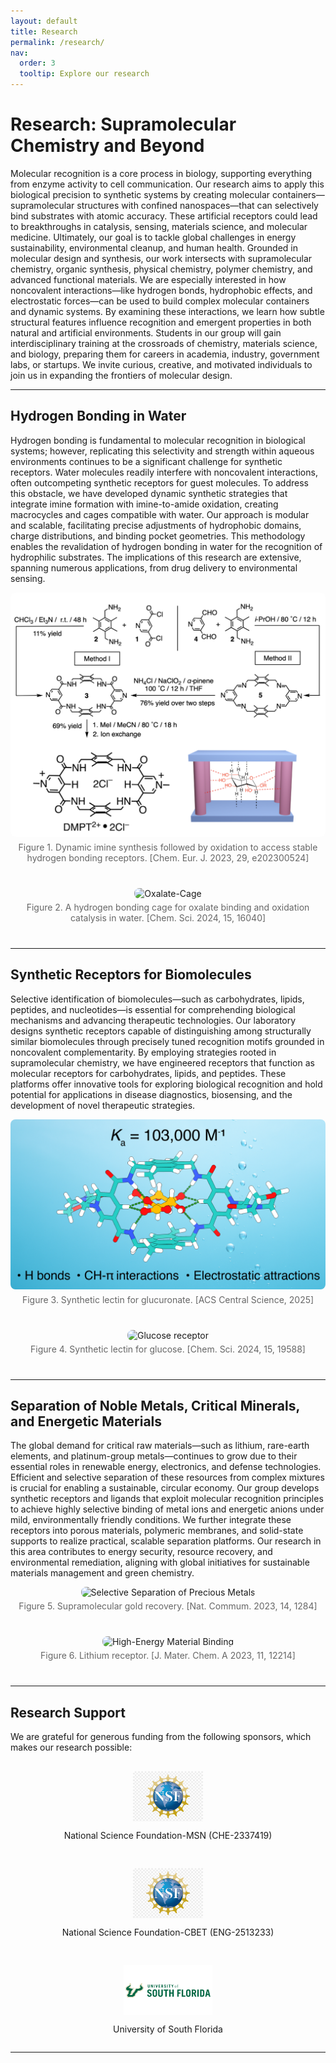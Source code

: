 ```yaml
---
layout: default
title: Research
permalink: /research/
nav:
  order: 3
  tooltip: Explore our research
---
```

# Research: Supramolecular Chemistry and Beyond

Molecular recognition is a core process in biology, supporting everything from enzyme activity to cell communication. Our research aims to apply this biological precision to synthetic systems by creating molecular containers—supramolecular structures with confined nanospaces—that can selectively bind substrates with atomic accuracy. These artificial receptors could lead to breakthroughs in catalysis, sensing, materials science, and molecular medicine. Ultimately, our goal is to tackle global challenges in energy sustainability, environmental cleanup, and human health. Grounded in molecular design and synthesis, our work intersects with supramolecular chemistry, organic synthesis, physical chemistry, polymer chemistry, and advanced functional materials. We are especially interested in how noncovalent interactions—like hydrogen bonds, hydrophobic effects, and electrostatic forces—can be used to build complex molecular containers and dynamic systems. By examining these interactions, we learn how subtle structural features influence recognition and emergent properties in both natural and artificial environments. Students in our group will gain interdisciplinary training at the crossroads of chemistry, materials science, and biology, preparing them for careers in academia, industry, government labs, or startups. We invite curious, creative, and motivated individuals to join us in expanding the frontiers of molecular design.

---

## Hydrogen Bonding in Water

Hydrogen bonding is fundamental to molecular recognition in biological systems; however, replicating this selectivity and strength within aqueous environments continues to be a significant challenge for synthetic receptors. Water molecules readily interfere with noncovalent interactions, often outcompeting synthetic receptors for guest molecules. To address this obstacle, we have developed dynamic synthetic strategies that integrate imine formation with imine-to-amide oxidation, creating macrocycles and cages compatible with water. Our approach is modular and scalable, facilitating precise adjustments of hydrophobic domains, charge distributions, and binding pocket geometries. This methodology enables the revalidation of hydrogen bonding in water for the recognition of hydrophilic substrates. The implications of this research are extensive, spanning numerous applications, from drug delivery to environmental sensing.

<div class="figure-row">
  <img src="/assets/images/dynamic-synthesis.png" alt="Dynamic Synthesis Scheme" style="max-width: 100%; border-radius: 8px;">
  <p class="caption">Figure 1. Dynamic imine synthesis followed by oxidation to access stable hydrogen bonding receptors. [Chem. Eur. J. 2023, 29, e202300524]</p>
</div>

<div class="figure-row">
  <img src="/assets/images/oxalate-cage.png" alt="Oxalate-Cage" style="max-width: 100%; border-radius: 8px;">
  <p class="caption">Figure 2. A hydrogen bonding cage for oxalate binding and oxidation catalysis in water. [Chem. Sci. 2024, 15, 16040]</p>
</div>

---

## Synthetic Receptors for Biomolecules

Selective identification of biomolecules—such as carbohydrates, lipids, peptides, and nucleotides—is essential for comprehending biological mechanisms and advancing therapeutic technologies. Our laboratory designs synthetic receptors capable of distinguishing among structurally similar biomolecules through precisely tuned recognition motifs grounded in noncovalent complementarity. By employing strategies rooted in supramolecular chemistry, we have engineered receptors that function as molecular receptors for carbohydrates, lipids, and peptides. These platforms offer innovative tools for exploring biological recognition and hold potential for applications in disease diagnostics, biosensing, and the development of novel therapeutic strategies.


<div class="figure-row">
  <img src="/assets/images/glucuronate.png" alt="Glucuronate receptor" style="max-width: 100%; border-radius: 8px;">
  <p class="caption">Figure 3. Synthetic lectin for glucuronate. [ACS Central Science, 2025]</p>
</div>

<div class="figure-row">
  <img src="/assets/images/glucose.png" alt="Glucose receptor" style="max-width: 100%; border-radius: 8px;">
  <p class="caption">Figure 4. Synthetic lectin for glucose. [Chem. Sci. 2024, 15, 19588]</p>
</div>

---

## Separation of Noble Metals, Critical Minerals, and Energetic Materials

The global demand for critical raw materials—such as lithium, rare-earth elements, and platinum-group metals—continues to grow due to their essential roles in renewable energy, electronics, and defense technologies. Efficient and selective separation of these resources from complex mixtures is crucial for enabling a sustainable, circular economy. Our group develops synthetic receptors and ligands that exploit molecular recognition principles to achieve highly selective binding of metal ions and energetic anions under mild, environmentally friendly conditions. We further integrate these receptors into porous materials, polymeric membranes, and solid-state supports to realize practical, scalable separation platforms. Our research in this area contributes to energy security, resource recovery, and environmental remediation, aligning with global initiatives for sustainable materials management and green chemistry.


<div class="figure-row">
  <img src="/assets/images/cd-gold.png" alt="Selective Separation of Precious Metals" style="max-width: 100%; border-radius: 8px;">
  <p class="caption">Figure 5. Supramolecular gold recovery. [Nat. Commum. 2023, 14, 1284]</p>
</div>

<div class="figure-row">
  <img src="/assets/images/Li-receptor.png" alt="High-Energy Material Binding" style="max-width: 100%; border-radius: 8px;">
  <p class="caption">Figure 6. Lithium receptor. [J. Mater. Chem. A 2023, 11, 12214]</p>
</div>

---

## Research Support

We are grateful for generous funding from the following sponsors, which makes our research possible:

<div class="funding-logos">
  <div class="funding-logo">
    <img src="/assets/images/nsf-logo.png" alt="NSF Logo" style="height: 80px;">
    <p>National Science Foundation-MSN (CHE-2337419)</p>
  </div>
  <div class="funding-logo">
    <img src="/assets/images/nsf-logo.png" alt="NSF Logo" style="height: 80px;">
    <p>National Science Foundation-CBET (ENG-2513233)</p>
  </div>
  <div class="funding-logo">
    <img src="/assets/images/usf-logo.png" alt="USF Logo" style="height: 80px;">
    <p>University of South Florida</p>
  </div>
</div>

---

<style>
.caption {
  font-size: 14px;
  margin-top: 5px;
  color: #666;
  text-align: center;
}
.figure-row {
  margin-bottom: 40px;
  text-align: center;
}
.funding-logos {
  display: flex;
  justify-content: space-around;
  align-items: center;
  flex-wrap: wrap;
  margin-top: 30px;
  gap: 30px;
}
.funding-logo {
  display: flex;
  flex-direction: column;
  align-items: center;
}
</style>
